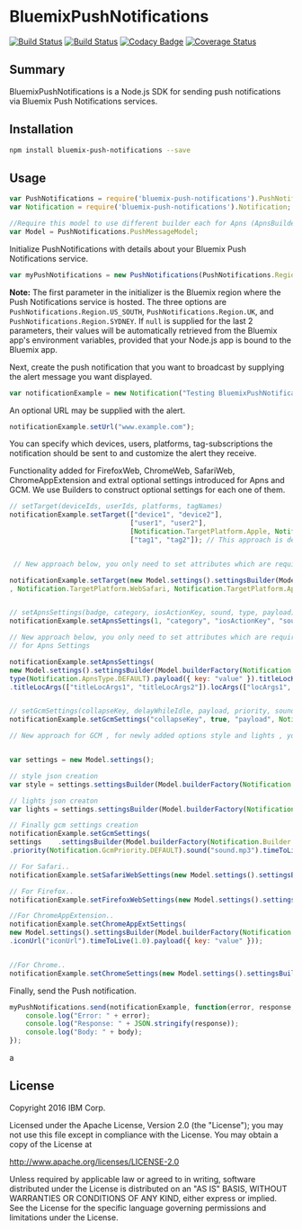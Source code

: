 # BluemixPushNotifications

[![Build Status](https://travis-ci.org/ibm-bluemix-mobile-services/bms-pushnotifications-serversdk-nodejs.svg?branch=master)](https://travis-ci.org/ibm-bluemix-mobile-services/bms-pushnotifications-serversdk-nodejs)
[![Build Status](https://travis-ci.org/ibm-bluemix-mobile-services/bms-pushnotifications-serversdk-nodejs.svg?branch=development)](https://travis-ci.org/ibm-bluemix-mobile-services/bms-pushnotifications-serversdk-nodejs)
[![Codacy Badge](https://api.codacy.com/project/badge/Grade/cc6dd43d4d6d411cb9a31adff90d2252)](https://www.codacy.com/app/ibm-bluemix-mobile-services/bms-pushnotifications-serversdk-nodejs?utm_source=github.com&amp;utm_medium=referral&amp;utm_content=ibm-bluemix-mobile-services/bms-pushnotifications-serversdk-nodejs&amp;utm_campaign=Badge_Grade)
[![Coverage Status](https://coveralls.io/repos/github/ibm-bluemix-mobile-services/bms-pushnotifications-serversdk-nodejs/badge.svg?branch=master)](https://coveralls.io/github/ibm-bluemix-mobile-services/bms-pushnotifications-serversdk-nodejs?branch=master)


## Summary

BluemixPushNotifications is a Node.js SDK for sending push notifications via Bluemix Push Notifications services.


## Installation

```bash
npm install bluemix-push-notifications --save
```


## Usage

```javascript
var PushNotifications = require('bluemix-push-notifications').PushNotifications;
var Notification = require('bluemix-push-notifications').Notification;

//Require this model to use different builder each for Apns (ApnsBuilder), Gcm(GcmBuilder), FirefoxWeb (FirefoxWebBuilder), SafariWeb (SafariWebBuilder), ChromeWeb (ChromeWebBuilder), ChromeAppExt (ChromeAppExtBuilder).
var Model = PushNotifications.PushMessageModel;
```

Initialize PushNotifications with details about your Bluemix Push Notifications service. 

```javascript
var myPushNotifications = new PushNotifications(PushNotifications.Region.US_SOUTH, "your-bluemix-app-guid", "your-push-service-appSecret");
```
**Note:** The first parameter in the initializer is the Bluemix region where the Push Notifications service is hosted. The three options are `PushNotifications.Region.US_SOUTH`, `PushNotifications.Region.UK`, and `PushNotifications.Region.SYDNEY`. If `null` is supplied for the last 2 parameters, their values will be automatically retrieved from the Bluemix app's environment variables, provided that your Node.js app is bound to the Bluemix app.

Next, create the push notification that you want to broadcast by supplying the alert message you want displayed. 

```javascript
var notificationExample = new Notification("Testing BluemixPushNotifications");
```

An optional URL may be supplied with the alert.

```javascript
notificationExample.setUrl("www.example.com");
```

You can specify which devices, users, platforms, tag-subscriptions the notification should be sent to and customize the alert they receive.

Functionality added for FirefoxWeb, ChromeWeb, SafariWeb, ChromeAppExtension and extral optional settings introduced for Apns and GCM. We use Builders to construct optional settings for each one of them.

```javascript
// setTarget(deviceIds, userIds, platforms, tagNames)
notificationExample.setTarget(["device1", "device2"], 
                              ["user1", "user2"], 
                              [Notification.TargetPlatform.Apple, Notification.TargetPlatform.Google], 
                              ["tag1", "tag2"]); // This approach is deprecated


 // New approach below, you only need to set attributes which are required :

notificationExample.setTarget(new Model.settings().settingsBuilder(Model.builderFactory(Notification.Builder.Target)).deviceIds(["device1", "device2"]).userIds(["user1", "user2"]). platforms([Notification.TargetPlatform.Apple, Notification.TargetPlatform.Google, Notification.TargetPlatform.WebChrome, Notification.TargetPlatform.WebFirefox
, Notification.TargetPlatform.WebSafari, Notification.TargetPlatform.AppExtChrome]).tagNames(["tag1", "tag2"]));


// setApnsSettings(badge, category, iosActionKey, sound, type, payload)
notificationExample.setApnsSettings(1, "category", "iosActionKey", "sound.mp3", Notification.ApnsType.DEFAULT, {key: "value"}); // This is deprecated

// New approach below, you only need to set attributes which are required :
// for Apns Settings

notificationExample.setApnsSettings(
new Model.settings().settingsBuilder(Model.builderFactory(Notification.Builder.Apns)).badge(1).interactiveCategory("interactiveCategory").iosActionKey("iosActionKey").sound("sound.mp3").
type(Notification.ApnsType.DEFAULT).payload({ key: "value" }).titleLocKey("titleLocKey").locKey("locKey").launchImage("launchImage")
.titleLocArgs(["titleLocArgs1", "titleLocArgs2"]).locArgs(["locArgs1", "locArgs2"]).subtitle("subtitle").title("title").attachmentUrl("attachmentUrl"));


// setGcmSettings(collapseKey, delayWhileIdle, payload, priority, sound, timeToLive)
notificationExample.setGcmSettings("collapseKey", true, "payload", Notification.GcmPriority.DEFAULT, "sound.mp3", 1.0); // This is deprecated

// New approach for GCM , for newly added options style and lights , you need to construct there json first if you want to use them.


var settings = new Model.settings();

// style json creation            
var style = settings.settingsBuilder(Model.builderFactory(Notification.Builder.GcmStyle)).type(Notification.GcmStyleTypes.BIGTEST_NOTIFICATION);

// lights json creaton
var lights = settings.settingsBuilder(Model.builderFactory(Notification.Builder.GcmLights)).ledArgb(Notification.GcmLED.BLACK);

// Finally gcm settings creation
notificationExample.setGcmSettings(
settings    .settingsBuilder(Model.builderFactory(Notification.Builder.Gcm)).collapseKey("collapseKey").delayWhileIdle(true).payload({ key: "value" })
.priority(Notification.GcmPriority.DEFAULT).sound("sound.mp3").timeToLive(1.0).icon("icon").sync(true).visibility(Notification.Visibility.PUBLIC).style(style).lights(lights));

// For Safari..
notificationExample.setSafariWebSettings(new Model.settings().settingsBuilder(Model.builderFactory(Notification.Builder.SafariWeb)).title("title").urlArgs(["urlArgs1", "urlArgs2"]).action("action"));

// For Firefox..
notificationExample.setFirefoxWebSettings(new Model.settings().settingsBuilder(Model.builderFactory(Notification.Builder.FirefoxWeb)).title("title").iconUrl("iconUrl").timeToLive(1.0).payload({ key: "value" }));

//For ChromeAppExtension..
notificationExample.setChromeAppExtSettings(
new Model.settings().settingsBuilder(Model.builderFactory(Notification.Builder.ChromeAppExt)).collapseKey("collapseKey").delayWhileIdle(true).title("title")
.iconUrl("iconUrl").timeToLive(1.0).payload({ key: "value" }));


//For Chrome..
notificationExample.setChromeSettings(new Model.settings().settingsBuilder(Model.builderFactory(Notification.Builder.ChromeWeb)).title("title").iconUrl("iconUrl").timeToLive(1.0).payload({ key: "value" }));

```

Finally, send the Push notification.

```javascript
myPushNotifications.send(notificationExample, function(error, response, body) {
    console.log("Error: " + error);
    console.log("Response: " + JSON.stringify(response));
    console.log("Body: " + body);
});
```

a
## License

Copyright 2016 IBM Corp.

Licensed under the Apache License, Version 2.0 (the "License");
you may not use this file except in compliance with the License.
You may obtain a copy of the License at

http://www.apache.org/licenses/LICENSE-2.0

Unless required by applicable law or agreed to in writing, software
distributed under the License is distributed on an "AS IS" BASIS,
WITHOUT WARRANTIES OR CONDITIONS OF ANY KIND, either express or implied.
See the License for the specific language governing permissions and
limitations under the License.
